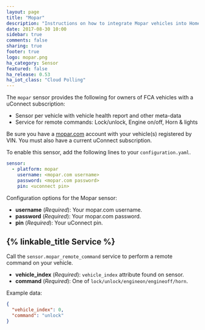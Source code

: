 ```yaml
---
layout: page
title: "Mopar"
description: "Instructions on how to integrate Mopar vehicles into Home Assistant."
date: 2017-08-30 10:00
sidebar: true
comments: false
sharing: true
footer: true
logo: mopar.png
ha_category: Sensor
featured: false
ha_release: 0.53
ha_iot_class: "Cloud Polling"
---
```


The `mopar` sensor provides the following for owners of FCA vehicles with a uConnect subscription:

- Sensor per vehicle with vehicle health report and other meta-data
- Service for remote commands: Lock/unlock, Engine on/off, Horn & lights

Be sure you have a [mopar.com](http://mopar.com) account with your vehicle(s) registered by VIN. You must also have a current uConnect subscription.

To enable this sensor, add the following lines to your `configuration.yaml`.

```yaml
sensor:
  - platform: mopar
    username: <mopar.com username>
    password: <mopar.com password>
    pin: <uconnect pin>
```

Configuration options for the Mopar sensor:

- **username** (*Required*): Your mopar.com username.
- **password** (*Required*): Your mopar.com password.
- **pin** (*Required*): Your uConnect pin.

## {% linkable_title Service %}

Call the `sensor.mopar_remote_command` service to perform a remote command on your vehicle.

- **vehicle_index** (*Required*): `vehicle_index` attribute found on sensor.
- **command** (*Required*): One of `lock/unlock/engineon/engineoff/horn`.

Example data:

```json
{
  "vehicle_index": 0,
  "command": "unlock"
}
```
